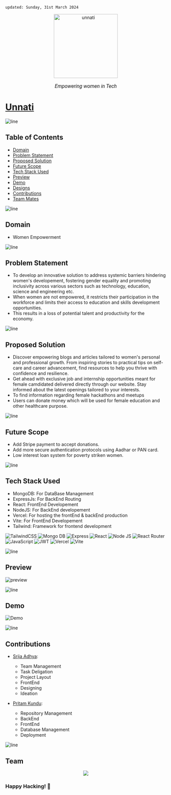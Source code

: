     updated: Sunday, 31st March 2024

<div align=center>
    <a href="https://github.com/SrijaAdhya12/unnati">
        <img width=200 src="https://github.com/warmachine028/unnati/assets/75939390/aba15eb0-a350-4a5a-a1cd-827023ce8373" alt="unnati">
    </a>
    <p style="font-family: roboto, calibri; font-size:12pt; font-style:italic">Empowering women in Tech</p>
</div>

# [Unnati](https://unnnati.vercel.app/)

![line]

## Table of Contents

- [Domain](#domain)
- [Problem Statement](#problem-statement)
- [Proposed Solution](#proposed-solution)
- [Future Scope](#future-scope)
- [Tech Stack Used](#tech-stack-used)
- [Preview](#preview)
- [Demo](#demo)
- [Designs](#designs)
- [Contributions](#contributions)
- [Team Mates](#team-mates)

![line]

## Domain

- Women Empowerment

![line]

## Problem Statement

- To develop an innovative solution to address systemic barriers hindering women's developement, fostering gender equality and promoting inclusivity across various sectors such as technology, education, science and engineering etc.
- When women are not empowered, it restricts their participation in the workforce and limits their access to education and skills development opportunities.
- This results in a loss of potential talent and productivity for the economy.

![line]

## Proposed Solution

- Discover empowering blogs and articles tailored to women's personal and professional growth. From inspiring stories to practical tips on self-care and career advancement, find resources to help you thrive with confidence and resilience.
- Get ahead with exclusive job and internship opportunities meant for female camdidated delivered directly through our website. Stay informed about the latest openings tailored to your interests.
- To find information regarding female hackathons and meetups
- Users can donate money which will be used for female education and other healthcare purpose.

![line]

## Future Scope

- Add Stripe payment to accept donations.
- Add more secure authentication protocols using Aadhar or PAN card.
- Low interest loan system for poverty striken women.

![line]

## Tech Stack Used

- MongoDB: For DataBase Management
- ExpressJs: For BackEnd Routing
- React: FrontEnd Developement
- NodeJS: For BackEnd developement
- Vercel: For hosting the frontEnd & backEnd production
- Vite: For FrontEnd Developement
- Tailwind: Framework for frontend development

![TailwindCSS](https://img.shields.io/badge/tailwindcss-%2338B2AC.svg?style=for-the-badge&logo=tailwind-css&logoColor=white) ![Mongo DB](https://img.shields.io/badge/MongoDB-4EA94B?style=for-the-badge&logo=mongodb&logoColor=white) ![Express](https://img.shields.io/badge/Express.js-404D59?style=for-the-badge) ![React](https://img.shields.io/badge/react-%2320232a.svg?style=for-the-badge&logo=react&logoColor=%2361DAFB)
![Node JS](https://img.shields.io/badge/Node.js-43853D?style=for-the-badge&logo=node.js&logoColor=white) ![React Router](https://img.shields.io/badge/React_Router-CA4245?style=for-the-badge&logo=react-router&logoColor=white) ![JavaScript](https://img.shields.io/badge/javascript-%23323330.svg?style=for-the-badge&logo=javascript&logoColor=%23F7DF1E)
![JWT](https://img.shields.io/badge/json%20web%20tokens-323330?style=for-the-badge&logo=json-web-tokens&logoColor=pink) ![Vercel](https://img.shields.io/badge/Vercel-000000?style=for-the-badge&logo=vercel&logoColor=white) ![Vite](https://img.shields.io/badge/vite-%23646CFF.svg?style=for-the-badge&logo=vite&logoColor=white)

![line]

## Preview

![preview](preview.png)

![line]

## Demo

![Demo](demo.gif)

![line]

## Contributions

- [Srija Adhya](https://github.com/SrijaAdhya12):
    - Team Management
    - Task Deligation
    - Project Layout
    - FrontEnd
    - Designing
    - Ideation

- [Pritam Kundu](https://github.com/warmachine028):
    - Repository Management
    - BackEnd
    - FrontEnd
    - Database Management
    - Deployment

![line]

## Team

<div align="center">
    <a  href="https://github.com/SrijaAdhya12/unnati">
        <img src="https://contrib.rocks/image?repo=SrijaAdhya12/unnati"/>
    </a>
</div>


### Happy Hacking! 💚

[line]: https://user-images.githubusercontent.com/75939390/137615281-3a875960-92cc-407f-97fe-fd2319bdb252.png

<!-- 31/03/24 -->
